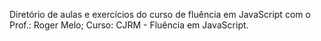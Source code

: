 Diretório de aulas e exercícios do curso de fluência em JavaScript com o Prof.: Roger Melo;
Curso: CJRM - Fluência em JavaScript.
